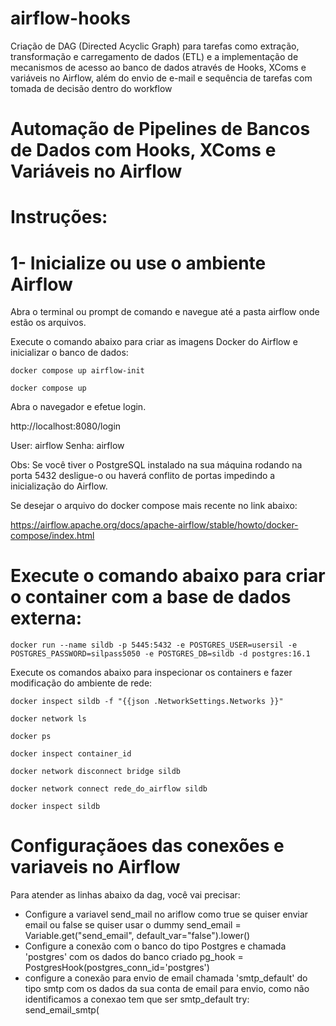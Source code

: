 # airflow-hooks
Criação de DAG (Directed Acyclic Graph) para tarefas como extração, transformação e carregamento de dados (ETL) e a implementação de mecanismos de acesso ao banco de dados através de Hooks, XComs e variáveis no Airflow, além do envio de e-mail e sequência de tarefas com tomada de decisão dentro do workflow


# Automação de Pipelines de Bancos de Dados com Hooks, XComs e Variáveis no Airflow

# Instruções:

# 1- Inicialize ou use o ambiente Airflow

Abra o terminal ou prompt de comando e navegue até a pasta airflow onde estão os arquivos.

Execute o comando abaixo para criar as imagens Docker do Airflow e inicializar o banco de dados:

`docker compose up airflow-init`

`docker compose up`

Abra o navegador e efetue login. 

http://localhost:8080/login

User: airflow
Senha: airflow

Obs: Se você tiver o PostgreSQL instalado na sua máquina rodando na porta 5432 desligue-o ou haverá conflito de portas impedindo a inicialização do Airflow.

Se desejar o arquivo do docker compose mais recente no link abaixo:

https://airflow.apache.org/docs/apache-airflow/stable/howto/docker-compose/index.html

# Execute o comando abaixo para criar o container com a base de dados externa:

`docker run --name sildb -p 5445:5432 -e POSTGRES_USER=usersil -e POSTGRES_PASSWORD=silpass5050 -e POSTGRES_DB=sildb -d postgres:16.1`

Execute os comandos abaixo para inspecionar os containers e fazer modificação do ambiente de rede:

`docker inspect sildb -f "{{json .NetworkSettings.Networks }}"`

`docker network ls`

`docker ps`

`docker inspect container_id`

`docker network disconnect bridge sildb`

`docker network connect rede_do_airflow sildb`

`docker inspect sildb`

# Configuraçãoes das conexões e variaveis no Airflow

Para atender as linhas abaixo da dag, você vai precisar:
- Configure a variavel send_mail no ariflow como true se quiser enviar email ou false se quiser usar o dummy
    send_email = Variable.get("send_email", default_var="false").lower()
- Configure a conexão com o banco do tipo Postgres e chamada 'postgres' com os dados do banco criado
    pg_hook = PostgresHook(postgres_conn_id='postgres')
- configure a conexão para envio de email chamada 'smtp_default' do tipo smtp com os dados da sua conta de email para envio, como não identificamos a conexao tem que ser smtp_default
    try: send_email_smtp(